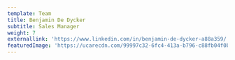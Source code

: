 ```yaml
---
template: Team
title: Benjamin De Dycker
subtitle: Sales Manager
weight: 7
externallink: 'https://www.linkedin.com/in/benjamin-de-dycker-a88a359/'
featuredImage: 'https://ucarecdn.com/99997c32-6fc4-413a-b796-c88fb04f0b64/'
---
```


